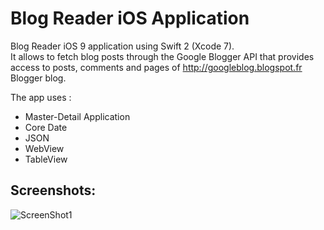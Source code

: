 # Blog Reader iOS Application  
  
Blog Reader iOS 9 application using Swift 2 (Xcode 7).  
It allows to fetch blog posts through the Google Blogger API that provides access to posts, comments and pages of http://googleblog.blogspot.fr Blogger blog.  

The app uses :
- Master-Detail Application
- Core Date
- JSON
- WebView
- TableView
  
## Screenshots:
  
![ScreenShot1](https://raw.github.com/RedFish/Blog-Reader/master/Screenshots/Screenshot_1.png)
